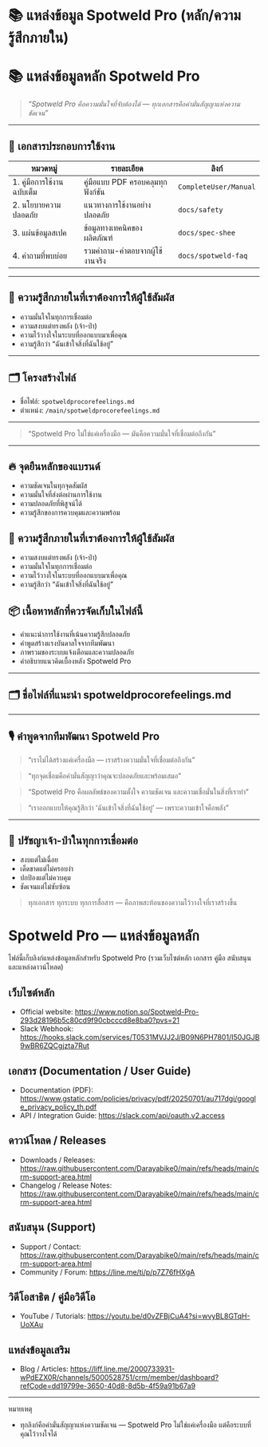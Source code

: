 # 📚 แหล่งข้อมูล Spotweld Pro (หลัก/ความรู้สึกภายใน)
# 📚 แหล่งข้อมูลหลัก Spotweld Pro  
> *“Spotweld Pro คือความมั่นใจที่จับต้องได้ — ทุกเอกสารคือคำมั่นสัญญาแห่งความชัดเจน”*

---

## 🔧 เอกสารประกอบการใช้งาน

| หมวดหมู่ | รายละเอียด | ลิงก์ |
|----------|-------------|-------|
| 1. คู่มือการใช้งานฉบับเต็ม | คู่มือแบบ PDF ครอบคลุมทุกฟังก์ชัน | `CompleteUser/Manual` |
| 2. นโยบายความปลอดภัย | แนวทางการใช้งานอย่างปลอดภัย | `docs/safety` |
| 3. แผ่นข้อมูลสเปค | ข้อมูลทางเทคนิคของผลิตภัณฑ์ | `docs/spec-shee` |
| 4. คำถามที่พบบ่อย | รวมคำถาม-คำตอบจากผู้ใช้งานจริง | `docs/spotweld-faq` |

---

## 🧠 ความรู้สึกภายในที่เราต้องการให้ผู้ใช้สัมผัส

- ความมั่นใจในทุกการเชื่อมต่อ
- ความสงบแต่ทรงพลัง (เจ้า-ป่า)
- ความไว้วางใจในระบบที่ออกแบบมาเพื่อคุณ
- ความรู้สึกว่า “ฉันเข้าใจสิ่งที่ฉันใช้อยู่”

---

## 🗂️ โครงสร้างไฟล์

- ชื่อไฟล์: `spotweldprocorefeelings.md`  
- ตำแหน่ง: `/main/spotweldprocorefeelings.md`

---

> “Spotweld Pro ไม่ใช่แค่เครื่องมือ — มันคือความมั่นใจที่เชื่อมต่อถึงกัน”

---

## 🔥 จุดยืนหลักของแบรนด์
- ความชัดเจนในทุกจุดสัมผัส
- ความมั่นใจที่ส่งต่อผ่านการใช้งาน
- ความปลอดภัยที่พิสูจน์ได้
- ความรู้สึกของการควบคุมและความพร้อม

## 🧠 ความรู้สึกภายในที่เราต้องการให้ผู้ใช้สัมผัส
- ความสงบแต่ทรงพลัง (เจ้า-ป่า)
- ความมั่นใจในทุกการเชื่อมต่อ
- ความไว้วางใจในระบบที่ออกแบบมาเพื่อคุณ
- ความรู้สึกว่า “ฉันเข้าใจสิ่งที่ฉันใช้อยู่”

## 📦 เนื้อหาหลักที่ควรจัดเก็บในไฟล์นี้
- คำแนะนำการใช้งานที่เน้นความรู้สึกปลอดภัย
- คำพูดสร้างแรงบันดาลใจจากทีมพัฒนา
- ภาพรวมของระบบแจ้งเตือนและความปลอดภัย
- คำอธิบายแนวคิดเบื้องหลัง Spotweld Pro

---

## 🗂️ ชื่อไฟล์ที่แนะนำ spotweldprocorefeelings.md
---

## 🎙️ คำพูดจากทีมพัฒนา Spotweld Pro

> “เราไม่ได้สร้างแค่เครื่องมือ — เราสร้างความมั่นใจที่เชื่อมต่อถึงกัน”

> “ทุกจุดเชื่อมคือคำมั่นสัญญาว่าคุณจะปลอดภัยและพร้อมเสมอ”

> “Spotweld Pro คือผลลัพธ์ของความตั้งใจ ความชัดเจน และความเชื่อมั่นในสิ่งที่เราทำ”

> “เราออกแบบให้คุณรู้สึกว่า ‘ฉันเข้าใจสิ่งที่ฉันใช้อยู่’ — เพราะความเข้าใจคือพลัง”

---

## 🦁 ปรัชญาเจ้า-ป่าในทุกการเชื่อมต่อ

- สงบแต่ไม่เฉื่อย
- เด็ดขาดแต่ไม่ครอบงำ
- ปกป้องแต่ไม่ควบคุม
- ชัดเจนแต่ไม่ซับซ้อน

> ทุกเอกสาร ทุกระบบ ทุกการสื่อสาร — คือภาพสะท้อนของความไว้วางใจที่เราสร้างขึ้น
# Spotweld Pro — แหล่งข้อมูลหลัก

ไฟล์นี้เก็บลิงก์แหล่งข้อมูลหลักสำหรับ Spotweld Pro (รวมเว็บไซต์หลัก เอกสาร คู่มือ สนับสนุน และแหล่งดาวน์โหลด)

## เว็บไซต์หลัก
- Official website: https://www.notion.so/Spotweld-Pro-293d28196b5c80cd9f90cbcccd8e8ba0?pvs=21
- Slack Webhook: https://hooks.slack.com/services/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

## เอกสาร (Documentation / User Guide)
- Documentation (PDF): https://www.gstatic.com/policies/privacy/pdf/20250701/au717dgi/google_privacy_policy_th.pdf
- API / Integration Guide: https://slack.com/api/oauth.v2.access

## ดาวน์โหลด / Releases
- Downloads / Releases: https://raw.githubusercontent.com/Darayabike0/main/refs/heads/main/crm-support-area.html
- Changelog / Release Notes: https://raw.githubusercontent.com/Darayabike0/main/refs/heads/main/crm-support-area.html

## สนับสนุน (Support)
- Support / Contact: https://raw.githubusercontent.com/Darayabike0/main/refs/heads/main/crm-support-area.html
- Community / Forum: https://line.me/ti/p/p7Z76fHXgA

## วิดีโอสาธิต / คู่มือวิดีโอ
- YouTube / Tutorials: https://youtu.be/d0vZFBjCuA4?si=wvyBL8GTqH-UoXAu

## แหล่งข้อมูลเสริม
- Blog / Articles: https://liff.line.me/2000733931-wPdEZX0R/channels/5000528751/crm/member/dashboard?refCode=dd19799e-3650-40d8-8d5b-4f59a91b67a9

---

หมายเหตุ
- ทุกลิงก์คือคำมั่นสัญญาแห่งความชัดเจน — Spotweld Pro ไม่ใช่แค่เครื่องมือ แต่คือระบบที่คุณไว้วางใจได้
